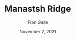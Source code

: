 ---
title: "Manastsh Ridge"
date: "November 2, 2021"
author: "Fran Gaze"
content: "The Manastash Ridge Observatory is a place for UW Astronomy students to study the sky in real life. UW Solar’s project, the installation of a solar array placed directly on the ground, will primarily aid in providing back-up power to the Manastash Ridge telescope in the case of an outage, as well as producing supplementary power. As of this quarter, a more developed project, preparation for grant applications, and a new finance team are all in development. Funds, cost estimates, and structural assessments are only some of the necessary measures taken to finalize this process."
image: "Manastash-Ridge.jpg"
---